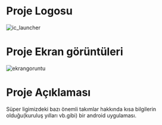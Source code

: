 # Proje Logosu
![ic_launcher](https://user-images.githubusercontent.com/61199821/105430696-24930800-5c65-11eb-8133-d513cb3988d2.png)
# Proje Ekran görüntüleri
![ekrangoruntu](https://user-images.githubusercontent.com/61199821/105431033-e8ac7280-5c65-11eb-89ca-119cbff5e5f2.png)
# Proje Açıklaması
Süper ligimizdeki bazı önemli takımlar hakkında kısa bilgilerin olduğu(kuruluş yılları vb.gibi) bir android uygulaması.
